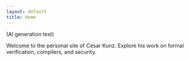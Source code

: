 ```yaml
---
layout: default
title: Home
---
```


(AI generation test)

Welcome to the personal site of César Kunz. Explore his work on formal verification, compilers, and security.
